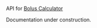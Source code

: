 API for [Bolus Calculator ](https://github.com/AdamGovier/Vue-3-Fast-Acting-Insulin-Calculator)

Documentation under construction.
